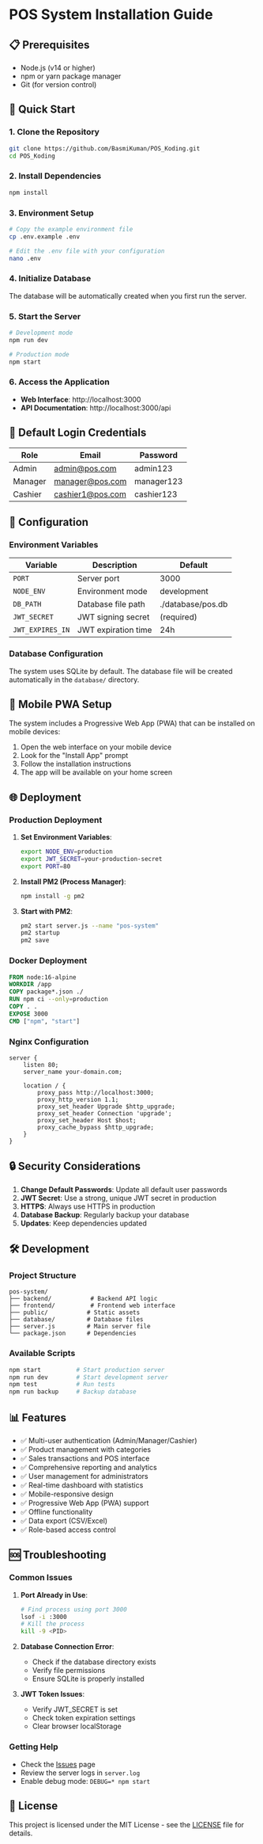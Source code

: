 # POS System Installation Guide

## 📋 Prerequisites

- Node.js (v14 or higher)
- npm or yarn package manager
- Git (for version control)

## 🚀 Quick Start

### 1. Clone the Repository
```bash
git clone https://github.com/BasmiKuman/POS_Koding.git
cd POS_Koding
```

### 2. Install Dependencies
```bash
npm install
```

### 3. Environment Setup
```bash
# Copy the example environment file
cp .env.example .env

# Edit the .env file with your configuration
nano .env
```

### 4. Initialize Database
The database will be automatically created when you first run the server.

### 5. Start the Server
```bash
# Development mode
npm run dev

# Production mode
npm start
```

### 6. Access the Application
- **Web Interface**: http://localhost:3000
- **API Documentation**: http://localhost:3000/api

## 👥 Default Login Credentials

| Role | Email | Password |
|------|-------|----------|
| Admin | admin@pos.com | admin123 |
| Manager | manager@pos.com | manager123 |
| Cashier | cashier1@pos.com | cashier123 |

## 🔧 Configuration

### Environment Variables

| Variable | Description | Default |
|----------|-------------|---------|
| `PORT` | Server port | 3000 |
| `NODE_ENV` | Environment mode | development |
| `DB_PATH` | Database file path | ./database/pos.db |
| `JWT_SECRET` | JWT signing secret | (required) |
| `JWT_EXPIRES_IN` | JWT expiration time | 24h |

### Database Configuration

The system uses SQLite by default. The database file will be created automatically in the `database/` directory.

## 📱 Mobile PWA Setup

The system includes a Progressive Web App (PWA) that can be installed on mobile devices:

1. Open the web interface on your mobile device
2. Look for the "Install App" prompt
3. Follow the installation instructions
4. The app will be available on your home screen

## 🌐 Deployment

### Production Deployment

1. **Set Environment Variables**:
   ```bash
   export NODE_ENV=production
   export JWT_SECRET=your-production-secret
   export PORT=80
   ```

2. **Install PM2 (Process Manager)**:
   ```bash
   npm install -g pm2
   ```

3. **Start with PM2**:
   ```bash
   pm2 start server.js --name "pos-system"
   pm2 startup
   pm2 save
   ```

### Docker Deployment

```dockerfile
FROM node:16-alpine
WORKDIR /app
COPY package*.json ./
RUN npm ci --only=production
COPY . .
EXPOSE 3000
CMD ["npm", "start"]
```

### Nginx Configuration

```nginx
server {
    listen 80;
    server_name your-domain.com;
    
    location / {
        proxy_pass http://localhost:3000;
        proxy_http_version 1.1;
        proxy_set_header Upgrade $http_upgrade;
        proxy_set_header Connection 'upgrade';
        proxy_set_header Host $host;
        proxy_cache_bypass $http_upgrade;
    }
}
```

## 🔒 Security Considerations

1. **Change Default Passwords**: Update all default user passwords
2. **JWT Secret**: Use a strong, unique JWT secret in production
3. **HTTPS**: Always use HTTPS in production
4. **Database Backup**: Regularly backup your database
5. **Updates**: Keep dependencies updated

## 🛠️ Development

### Project Structure
```
pos-system/
├── backend/           # Backend API logic
├── frontend/          # Frontend web interface
├── public/           # Static assets
├── database/         # Database files
├── server.js         # Main server file
└── package.json      # Dependencies
```

### Available Scripts

```bash
npm start          # Start production server
npm run dev        # Start development server
npm test           # Run tests
npm run backup     # Backup database
```

## 📊 Features

- ✅ Multi-user authentication (Admin/Manager/Cashier)
- ✅ Product management with categories
- ✅ Sales transactions and POS interface
- ✅ Comprehensive reporting and analytics
- ✅ User management for administrators
- ✅ Real-time dashboard with statistics
- ✅ Mobile-responsive design
- ✅ Progressive Web App (PWA) support
- ✅ Offline functionality
- ✅ Data export (CSV/Excel)
- ✅ Role-based access control

## 🆘 Troubleshooting

### Common Issues

1. **Port Already in Use**:
   ```bash
   # Find process using port 3000
   lsof -i :3000
   # Kill the process
   kill -9 <PID>
   ```

2. **Database Connection Error**:
   - Check if the database directory exists
   - Verify file permissions
   - Ensure SQLite is properly installed

3. **JWT Token Issues**:
   - Verify JWT_SECRET is set
   - Check token expiration settings
   - Clear browser localStorage

### Getting Help

- Check the [Issues](https://github.com/BasmiKuman/POS_Koding/issues) page
- Review the server logs in `server.log`
- Enable debug mode: `DEBUG=* npm start`

## 📄 License

This project is licensed under the MIT License - see the [LICENSE](LICENSE) file for details.
